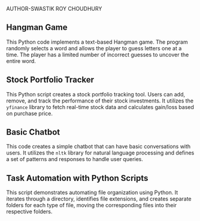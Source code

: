 AUTHOR-SWASTIK ROY CHOUDHURY

## Hangman Game

This Python code implements a text-based Hangman game. The program randomly selects a word and allows the player to guess letters one at a time. The player has a limited number of incorrect guesses to uncover the entire word.

## Stock Portfolio Tracker

This Python script creates a stock portfolio tracking tool. Users can add, remove, and track the performance of their stock investments. It utilizes the `yfinance` library to fetch real-time stock data and calculates gain/loss based on purchase price.

## Basic Chatbot

This code creates a simple chatbot that can have basic conversations with users. It utilizes the `nltk` library for natural language processing and defines a set of patterns and responses to handle user queries.

## Task Automation with Python Scripts

This script demonstrates automating file organization using Python. It iterates through a directory, identifies file extensions, and creates separate folders for each type of file, moving the corresponding files into their respective folders. 
